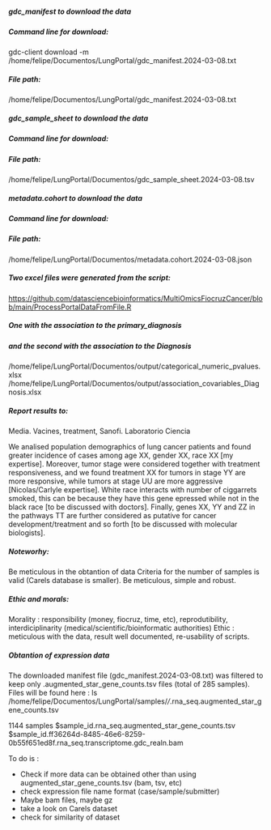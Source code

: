 <!-- GETTING STARTED -->
##### gdc_manifest to download the data
##### Command line for download:
gdc-client download -m /home/felipe/Documentos/LungPortal/gdc_manifest.2024-03-08.txt
#####  File path: 
/home/felipe/Documentos/LungPortal/gdc_manifest.2024-03-08.txt

#####  gdc_sample_sheet to download the data
#####  Command line for download:
#####  File path: 
/home/felipe/LungPortal/Documentos/gdc_sample_sheet.2024-03-08.tsv

#####  metadata.cohort to download the data
#####  Command line for download:
#####  File path: 
/home/felipe/LungPortal/Documentos/metadata.cohort.2024-03-08.json

#####  Two excel files were generated from the script:
https://github.com/datasciencebioinformatics/MultiOmicsFiocruzCancer/blob/main/ProcessPortalDataFromFile.R

#####  One with the association to the primary_diagnosis
##### and the second with the association to the Diagnosis
/home/felipe/LungPortal/Documentos/output/categorical_numeric_pvalues.xlsx
/home/felipe/LungPortal/Documentos/output/association_covariables_Diagnosis.xlsx

#####  Report results to:
Media.
Vacines, treatment, Sanofi.
Laboratorio
Ciencia

We analised population demographics of lung cancer patients and found greater incidence of cases among age XX, gender XX, race XX [my expertise]. Moreover, tumor stage were considered together with treatment responsiveness, and we found treatment XX for tumors in stage YY are more responsive, while tumors at stage UU are more aggressive [Nicolas/Carlyle expertise].  White race interacts with number of ciggarrets smoked, this can be because they have this gene epressed while not in the black race [to be discussed with doctors].  Finally, genes XX, YY and ZZ in the pathways TT are further considered as putative for cancer development/treatment and so forth [to be discussed with molecular biologists]. 

#####  Noteworhy:
Be meticulous in the obtantion of data
Criteria for the number of samples is valid (Carels database is smaller).
Be meticulous, simple and robust.

#####  Ethic and morals:
Morality : responsibility (money, fiocruz, time, etc), reprodutibility, interdiciplinarity (medical/scientific/bioinformatic authorities)
Ethic    : meticulous with the data, result well documented, re-usability of scripts.

#####  Obtantion of expression data
The downloaded manifest file (gdc_manifest.2024-03-08.txt) was filtered to keep only .augmented_star_gene_counts.tsv files (total of 285 samples).
Files will be found here : ls /home/felipe/Documentos/LungPortal/samples/*/*.rna_seq.augmented_star_gene_counts.tsv

1144 samples
$sample_id.rna_seq.augmented_star_gene_counts.tsv
$sample_id.ff36264d-8485-46e6-8259-0b55f651ed8f.rna_seq.transcriptome.gdc_realn.bam 

To do is :
- Check if more data can be obtained other than using augmented_star_gene_counts.tsv (bam, tsv, etc)
- check expression file name format (case/sample/submitter)
- Maybe bam files, maybe gz
- take a look on Carels dataset
- check for similarity of dataset 

     









